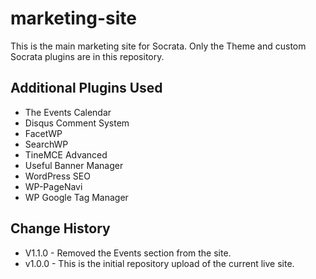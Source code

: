 # marketing-site
This is the main marketing site for Socrata. Only the Theme and custom Socrata plugins are in this repository.

Additional Plugins Used
---

- The Events Calendar
- Disqus Comment System
- FacetWP
- SearchWP
- TineMCE Advanced
- Useful Banner Manager
- WordPress SEO
- WP-PageNavi
- WP Google Tag Manager

Change History
---
- V1.1.0 - Removed the Events section from the site.
- v1.0.0 - This is the initial repository upload of the current live site.
